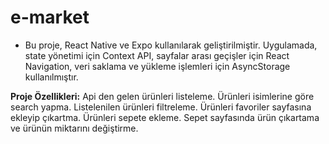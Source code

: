 # e-market

- Bu proje, React Native ve Expo kullanılarak geliştirilmiştir. Uygulamada, state yönetimi için Context API, sayfalar arası geçişler için React Navigation, veri saklama ve yükleme işlemleri için AsyncStorage kullanılmıştır.

**Proje Özellikleri:** Api den gelen ürünleri listeleme. Ürünleri isimlerine göre search yapma. Listelenilen ürünleri filtreleme. Ürünleri favoriler sayfasına ekleyip çıkartma. Ürünleri sepete ekleme. Sepet sayfasında ürün çıkartama ve ürünün miktarını değiştirme. 